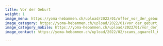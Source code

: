 ```yaml
---
title: Vor der Geburt
weight: 1
image_menu: https://yoma-hebammen.ch/upload/2022/01/offer_vor_der_geburt.jpg
image_category: https://yoma-hebammen.ch/upload/2022/01/vor_der_geburt_halbmond.jpg
image_category_mobile: https://yoma-hebammen.ch/upload/2022/01/vor_der_geburt_halbmond_mobile.jpg
image_contact: https://yoma-hebammen.ch/upload/2022/02/scans_aquarell_600ppi-5-_2-1.jpg

---
```

